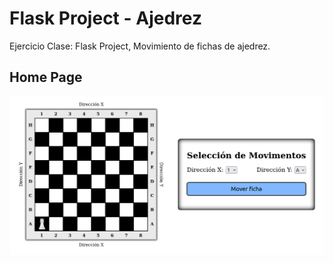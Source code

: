 # Flask Project - Ajedrez

Ejercicio Clase: Flask Project, Movimiento de fichas de ajedrez.

## Home Page

![ajedrezIMG](https://raw.githubusercontent.com/jcsalinas20/ajedrez_flask/main/images/home.png)
